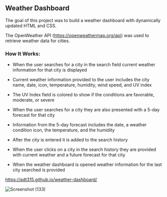 ## Weather Dashboard

The goal of this project was to build a weather dashboard with dynamically updated HTML and CSS.
  
The OpenWeather API (https://openweathermap.org/api) was used to retrieve weather data for cities. 

### How It Works:

- When the user searches for a city in the search field current weather information for that city is displayed

- Current weather information provided to the user includes the city name, date, icon, temperature, humidity, wind speed, and UV index

- The UV Index field is colored to show if the conditions are favorable, moderate, or severe

- When the user searches for a city they are also presented with a 5-day forecast for that city

- Information from the 5-day forecast includes the date, a weather condition icon, the temperature, and the humidity

- After the city is entered it is added to the search history

- When the user clicks on a city in the search history they are provided with current weather and a future forecast for that city

- When the weather dashboard is opened weather information for the last city searched is provided


https://adt315.github.io/weather-dashboard/

![Screenshot (133)](https://user-images.githubusercontent.com/51940058/93693421-af080700-facd-11ea-9628-b4d865ad23d5.png)
